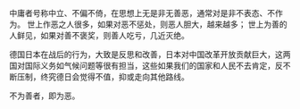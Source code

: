 中庸者号称中立、不偏不倚，在思想上无是非无善恶，通常对是非不表态、不作为。
世上作恶之人很多，如果对恶不惩处，则恶人胆大，越来越多；
世上为善的人鲜见，如果对善不褒奖，则善人吃亏，几近灭绝。

德国日本在战后的行为，大致是反思和改善，日本对中国改革开放贡献巨大，这两国对国际义务如气候问题等很有担当，这些如果我们的国家和人民不去肯定，反不断压制，终究德日会觉得不值，抑或走向其他路线。

不为善者，即为恶。
